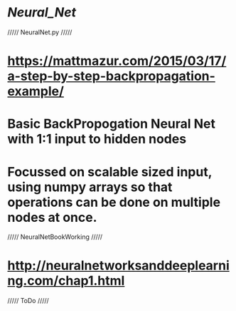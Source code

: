 # _Neural_Net_

///// NeuralNet.py /////

# https://mattmazur.com/2015/03/17/a-step-by-step-backpropagation-example/

# Basic BackPropogation Neural Net with 1:1 input to hidden nodes
# Focussed on scalable sized input, using numpy arrays so that operations can be done on multiple nodes at once.

///// NeuralNetBookWorking /////

# http://neuralnetworksanddeeplearning.com/chap1.html

///// ToDo /////
